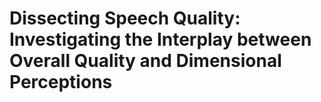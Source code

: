 # Dissecting Speech Quality: Investigating the Interplay between Overall Quality and Dimensional Perceptions

